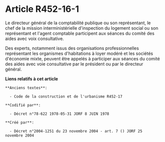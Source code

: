 # Article R452-16-1

Le directeur général de la comptabilité publique ou son représentant, le chef de la mission interministérielle d'inspection
du logement social ou son représentant et l'agent comptable participent aux séances du comité des aides avec voix
consultative.

Des experts, notamment issus des organisations professionnelles représentant les organismes d'habitations à loyer modéré et
les sociétés d'économie mixte, peuvent être appelés à participer aux séances du comité des aides avec voie consultative par
le président ou par le directeur général.

**Liens relatifs à cet article**

	**Anciens textes**:

	  - Code de la construction et de l'urbanisme R452-17

	**Codifié par**:

	  - Décret n°78-622 1978-05-31 JORF 8 JUIN 1978

	**Créé par**:

	  - Décret n°2004-1251 du 23 novembre 2004 - art. 7 () JORF 25 novembre 2004
